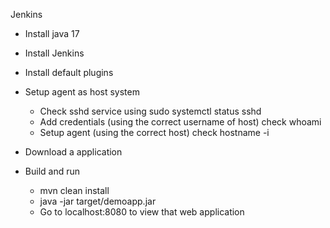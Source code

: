 Jenkins
- Install java 17
- Install Jenkins
- Install default plugins
- Setup agent as host system
    - Check sshd service using sudo systemctl status sshd
    - Add credentials (using the correct username of host) check whoami
    - Setup agent (using the correct host) check hostname -i

- Download a application
- Build and run
    - mvn clean install
    - java -jar target/demoapp.jar
    - Go to localhost:8080 to view that web application